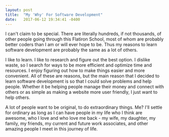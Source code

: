 ```yaml
---
layout: post
title:  "My 'Why' For Software Development"
date:   2017-06-12 19:34:41 -0400
---
```



I can't claim to be special. There are literally hundreds, if not thousands, of other people going through this Flatiron School, most of whom are probably better coders than I am or will ever hope to be. Thus my reasons to learn software development are probably the same as a lot of others.

I like to learn. I like to research and figure out the best option. I dislike waste, so I search for ways to be more efficient and optimize time and resources. I enjoy figuring out how to make things easier and more convenient. All of these are reasons, but the main reason that I decided to learn software development is so that I could solve problems and help people. Whether it be helping people manage their money and connect with others or as simple as making a website more user friendly, I just want to help others.

A lot of people want to be original, to do extraordinary things. Me? I'll settle for ordinary as long as I can have people in my life who I think are awesome, who I love and who love me back - my wife, my daughter, my family, my friends, my current and future work associates, and other amazing people I meet in this journey of life.
